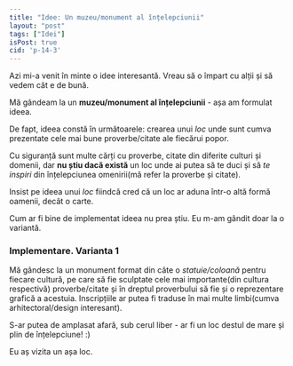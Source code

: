 ```yaml
---
title: "Idee: Un muzeu/monument al înțelepciunii"
layout: "post"
tags: ["Idei"]
isPost: true
cid: 'p-14-3'
---
```


Azi mi-a venit în minte o idee interesantă. Vreau să o împart cu alții și să vedem cât e de bună.

Mă gândeam la un __muzeu/monument al înțelepciunii__ - așa am formulat ideea.

De fapt, ideea constă în următoarele: crearea unui _loc_ unde sunt cumva prezentate cele mai bune proverbe/citate ale fiecărui popor.

Cu siguranță sunt multe cărți cu proverbe, citate din diferite culturi și domenii, dar __nu știu dacă există__ un loc unde ai putea să te duci și să _te inspiri_ din înțelepciunea omenirii(mă refer la proverbe și citate).

Insist pe ideea unui _loc_ fiindcă cred că un loc ar aduna într-o altă formă oamenii, decât o carte.

Cum ar fi bine de implementat ideea nu prea știu. Eu m-am gândit doar la o variantă.

### Implementare. Varianta 1

Mă gândesc la un monument format din câte o _statuie/coloană_ pentru fiecare cultură, pe care să fie sculptate cele mai importante(din cultura respectivă) proverbe/citate și în dreptul proverbului să fie și o reprezentare grafică a acestuia.
Inscripțiile ar putea fi traduse în mai multe limbi(cumva arhitectoral/design interesant).

S-ar putea de amplasat afară, sub cerul liber - ar fi un loc destul de mare și plin de înțelepciune! :)

Eu aș vizita un așa loc.